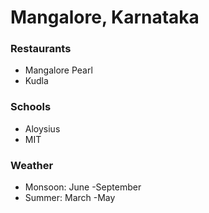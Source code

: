 # Mangalore, Karnataka
### Restaurants
- Mangalore Pearl
- Kudla

### Schools
- Aloysius
- MIT

### Weather
- Monsoon: June -September
- Summer: March -May
